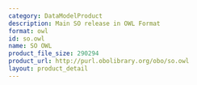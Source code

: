 ```yaml
---
category: DataModelProduct
description: Main SO release in OWL Format
format: owl
id: so.owl
name: SO OWL
product_file_size: 290294
product_url: http://purl.obolibrary.org/obo/so.owl
layout: product_detail
---
```


